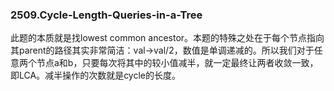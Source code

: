 ### 2509.Cycle-Length-Queries-in-a-Tree

此题的本质就是找lowest common ancestor。本题的特殊之处在于每个节点指向其parent的路径其实非常简洁：val->val/2，数值是单调递减的。所以我们对于任意两个节点a和b，只要每次将其中的较小值减半，就一定最终让两者收敛一致，即LCA。减半操作的次数就是cycle的长度。
